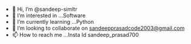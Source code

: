 - 👋 Hi, I’m @sandeep-simltr
- 👀 I’m interested in ...Software
- 🌱 I’m currently learning ...Python
- 💞️ I’m looking to collaborate on sandeepprasadcode2003@gmail.com
- 📫 How to reach me ...Insta Id sandeep_prasad700

<!---
sandeep-simltr/sandeep-simltr is a ✨ special ✨ repository because its `README.md` (this file) appears on your GitHub profile.
You can click the Preview link to take a look at your changes.
--->

